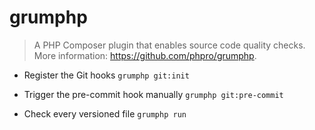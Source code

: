 # grumphp
> A PHP Composer plugin that enables source code quality checks.
> More information: <https://github.com/phpro/grumphp>.

- Register the Git hooks
`grumphp git:init`

- Trigger the pre-commit hook manually
`grumphp git:pre-commit`

- Check every versioned file
`grumphp run`
